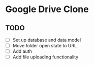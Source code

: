 # Google Drive Clone

## TODO

- [ ] Set up database and data model
- [ ] Move folder open state to URL
- [ ] Add auth
- [ ] Add file uploading functionality